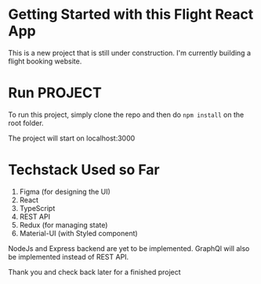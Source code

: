# Getting Started with this Flight React App

This is a new project that is still under construction. I'm currently building a flight booking website.

# Run PROJECT
To run this project, simply clone the repo and then do `npm install` on the root folder.

The project will start on localhost:3000

# Techstack Used so Far
1. Figma (for designing the UI)
2. React
3. TypeScript
4. REST API
5. Redux (for managing state)
6. Material-UI (with Styled component)

NodeJs and Express backend are yet to be implemented.
GraphQl will also be implemented instead of REST API.

Thank you and check back later for a finished project
